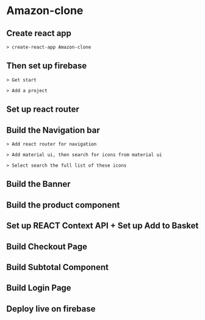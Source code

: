 # Amazon-clone

## Create react app

    > create-react-app Amazon-clone

## Then set up firebase

    > Get start

    > Add a project

## Set up react router

## Build the Navigation bar

    > Add react router for navigation

    > Add material ui, then search for icons from material ui

    > Select search the full list of these icons

## Build the Banner

## Build the product component

## Set up REACT Context API + Set up Add to Basket

## Build Checkout Page

## Build Subtotal Component

## Build Login Page

## Deploy live on firebase
